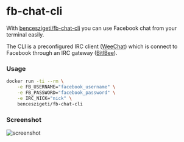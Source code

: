 # fb-chat-cli

With [benceszigeti/fb-chat-cli](https://hub.docker.com/r/benceszigeti/fb-chat-cli/) you can use Facebook chat from your terminal easily.

The CLI is a preconfigured IRC client ([WeeChat](https://weechat.org/)) which is connect to Facebook through an IRC gateway ([BitlBee](https://www.bitlbee.org/)).

### Usage
```sh
docker run -ti --rm \
    -e FB_USERNAME="facebook_username" \
    -e FB_PASSWORD="facebook_password" \
    -e IRC_NICK="nick" \
    benceszigeti/fb-chat-cli
```

### Screenshot
![screenshot](https://raw.githubusercontent.com/benceszigeti/fb-chat-cli/master/screenshot.png)
